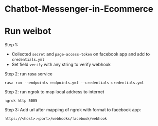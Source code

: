 # Chatbot-Messenger-in-Ecommerce

# Run weibot
Step 1:
- Collected `secret` and `page-access-token` on facebook app and add to `credentials.yml`
- Set field `verify` with any string to verify webhook

Step 2: run rasa service
```commandline
rasa run --endpoints endpoints.yml --credentials credentials.yml
```

Step 2: run ngrok to map local address to internet
```commandline
ngrok http 5005
```
Step 3: Add url after mapping of ngrok with format to facebook app:

`https://<host>:<port>/webhooks/facebook/webhook`